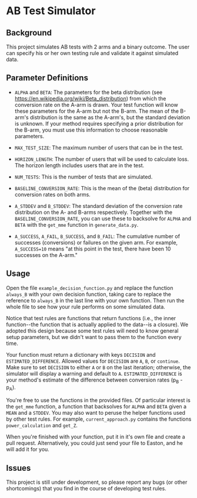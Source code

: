 # AB Test Simulator

## Background
This project simulates AB tests with 2 arms and a binary outcome.
The user can specify his or her own testing rule and validate it against simulated data.

## Parameter Definitions
* `ALPHA` and `BETA`: The parameters for the beta distribution (see https://en.wikipedia.org/wiki/Beta_distribution)
from which the conversion rate on the A-arm is drawn.
Your test function will know these parameters for the A-arm but not the B-arm.
The mean of the B-arm's distribution is the same as the A-arm's, but the standard deviation is unknown.
If your method requires specifying a prior distribution for the B-arm,
you must use this information to choose reasonable parameters.

* `MAX_TEST_SIZE`: The maximum number of users that can be in the test.

* `HORIZON_LENGTH`: The number of users that will be used to calculate loss.
The horizon length includes users that are in the test.

* `NUM_TESTS`: This is the number of tests that are simulated.

* `BASELINE_CONVERSION_RATE`: This is the mean of the (beta) distribution for conversion rates on both arms.

* `A_STDDEV` and `B_STDDEV`: The standard deviation of the conversion rate distribution on the A- and B-arms respectively.
Together with the `BASELINE_CONVERSION_RATE`, you can use these to backsolve
for `ALPHA` and `BETA` with the `get_mme` function in `generate_data.py`.

* `A_SUCCESS`, `A_FAIL`, `B_SUCCESS`, and `B_FAIL`: The cumulative number of successes (conversions) or failures on the given arm.
For example, `A_SUCCESS=10` means 
"at this point in the test, there have been 10 successes on the A-arm."

## Usage
Open the file `example_decision_function.py` and replace the function `always_B` with your own decision function,
taking care to replace the reference to `always_B` in the last line with your own function.
Then run the whole file to see how your rule performs on some simulated data.

Notice that test rules are functions that return functions 
(i.e., the inner function--the function that is actually applied to the data--is a closure).
We adopted this design because some test rules will need to know general setup parameters, 
but we didn't want to pass them to the function every time.

Your function must return a dictionary with keys `DECISION` and `ESTIMATED_DIFFERENCE`.
Allowed values for `DECISION` are `A`, `B`, or `continue`.
Make sure to set `DECISION` to either `A` or `B` on the last iteration;
otherwise, the simulator will display a warning and default to `A`.
`ESTIMATED_DIFFERENCE` is your method's estimate of the difference between conversion rates (p<sub>B</sub> - p<sub>A</sub>).

You're free to use the functions in the provided files.
Of particular interest is the `get_mme` function, 
a function that backsolves for `ALPHA` and `BETA` given a `MEAN` and a `STDDEV`.
You may also want to peruse the helper functions used by other test rules.
For example, `current_approach.py` contains the functions `power_calculation` and `get_Z`.

When you're finished with your function, put it in it's own file and create a pull request.
Alternatively, you could just send your file to Easton, and he will add it for you.

## Issues
This project is still under development, so please report any bugs (or other shortcomings)
that you find in the course of developing test rules.
